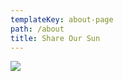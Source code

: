 ```yaml
---
templateKey: about-page
path: /about
title: Share Our Sun
---
```

![](/img/screen-shot-2020-04-05-at-10.57.58-am.png)